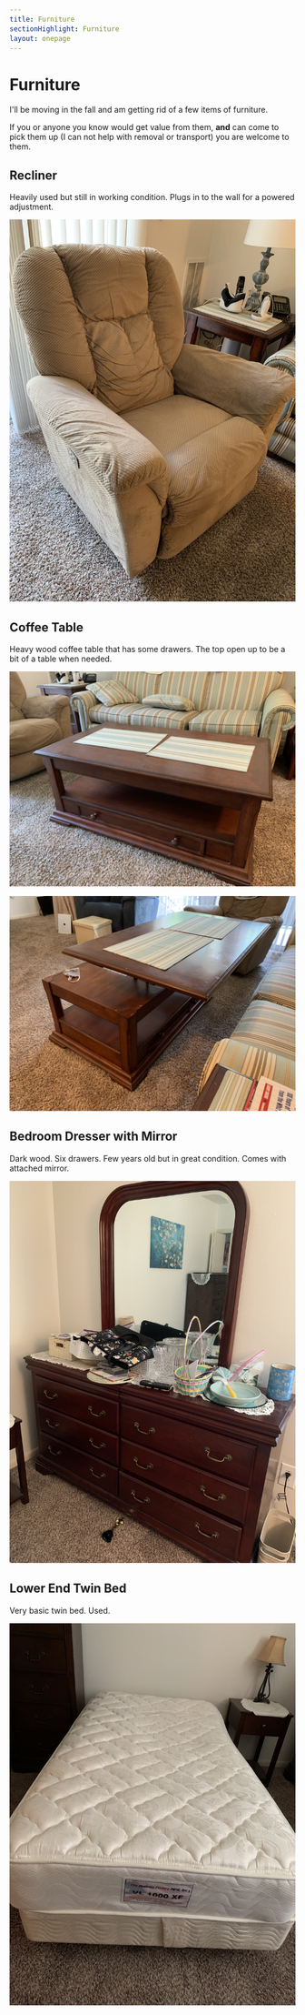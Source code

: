 ```yaml
---
title: Furniture
sectionHighlight: Furniture
layout: onepage
---
```


# Furniture

I'll be moving in the fall and am getting rid of a few items of furniture. 

If you or anyone you know would get value from them, **and** can come to pick them up (I can not help with removal or transport) you are welcome to them.

## Recliner

Heavily used but still in working condition. Plugs in to the wall for a powered adjustment. 

![](recliner.jpeg)

## Coffee Table

Heavy wood coffee table that has some drawers. The top open up to be a bit of a table when needed.

![](coffee-table-1.jpeg)

![](coffee-table-2.jpeg)

## Bedroom Dresser with Mirror

Dark wood. Six drawers. Few years old but in great condition. Comes with attached mirror.

![](dresser.jpeg)

## Lower End Twin Bed

Very basic twin bed. Used.

![](bed.jpeg)
